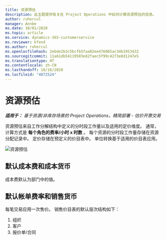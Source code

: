 ```yaml
---
title: 资源预估
description: 此主题提供有关在 Project Operations 中如何计算资源预估的信息。
author: ruhercul
manager: Annbe
ms.date: 10/01/2020
ms.topic: article
ms.service: dynamics-365-customerservice
ms.reviewer: kfend
ms.author: ruhercul
ms.openlocfilehash: 2ebde2b3c5bcfb5faa02ee476065ac34b1953432
ms.sourcegitcommit: 11a61db54119503e82faec5f99c4273e8d1247e5
ms.translationtype: HT
ms.contentlocale: zh-CN
ms.lasthandoff: 10/16/2020
ms.locfileid: "4072524"
---
```

# <a name="resource-estimates"></a>资源预估

_**适用于：** 基于资源/非库存场景的 Project Operations，精简部署 - 估价开票交易_

资源预估来自工作分解结构中定义的分时段工作量以及适用的定价维度。 通常，计算方式是 **每个角色的费率/小时 x 时数** 。 每个资源的分时段工作量存储在资源分配记录中。 定价存储在预定义的价目表中。 单位转换基于适用的价目表应用。

![资源预估](./media/navigation12.png)

## <a name="default-cost-price-and-cost-currency"></a>默认成本费和成本货币

成本费默认为部门中的值。

## <a name="default-bill-rate-and-sales-currency"></a>默认帐单费率和销售货币

每笔交易应用一次售价。 销售价目表的默认层次结构如下：

1. 组织
2. 客户
3. 报价单/合同
